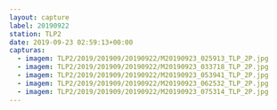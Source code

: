 ```yaml
---
layout: capture
label: 20190922
station: TLP2
date: 2019-09-23 02:59:13+00:00
capturas:
  - imagem: TLP2/2019/201909/20190922/M20190923_025913_TLP_2P.jpg
  - imagem: TLP2/2019/201909/20190922/M20190923_033718_TLP_2P.jpg
  - imagem: TLP2/2019/201909/20190922/M20190923_053941_TLP_2P.jpg
  - imagem: TLP2/2019/201909/20190922/M20190923_062532_TLP_2P.jpg
  - imagem: TLP2/2019/201909/20190922/M20190923_075314_TLP_2P.jpg
---
```

